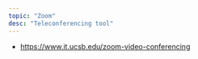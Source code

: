 ```yaml
---
topic: "Zoom"
desc: "Teleconferencing tool"
---
```


* <https://www.it.ucsb.edu/zoom-video-conferencing>
